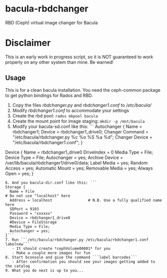 bacula-rbdchanger
=================

RBD (Ceph) virtual image changer for Bacula

Disclaimer
=================

This is an early work in progress script, so it is NOT guaranteed to work properly on any other system than mine. Be warned!


Usage
-----------------

This is for a clean bacula installation. You need the ceph-common package to get python bindings for Rados and RBD.

1. Copy the files *rbdchanger.py* and *rbdchanger1.conf* to */etc/bacula/*
2. Modify *rbdchanger1.conf* to accommodate your settings
3. Create the rbd pool: ```rados mkpool bacula```
4. Create the mount point for image staging: ```mkdir -p /mnt/bacula```
5. Modify your bacula-sd.conf like this: ```
Autochanger {
  Name = rbdchanger1;
  Device = rbdchanger1_drive0;
  Changer Command = "/etc/bacula/rbdchanger.py %c %o %S %a %d";
  Changer Device = "/etc/bacula/rbdchanger1.conf";
}

Device {
  Name = rbdchanger1_drive0
  DriveIndex = 0
  Media Type = File;
  Device Type = File;
  Autochanger = yes;
  Archive Device = /var/lib/bacula/rbdchanger1/drive0/data;
  Label Media = yes;
  Random Access = yes;
  Automatic Mount = yes;
  Removable Media = yes;
  Always Open = yes;
}
```
6. And you bacula-dir.conf like this: ```
Storage {
  Name = File
# Do not use "localhost" here    
  Address = localhost                # N.B. Use a fully qualified name here
  SDPort = 9103
  Password = "xxxxxx"
  Device = rbdchanger1_drive0
  #Device = FileStorage
  Media Type = File;
  Autochanger = yes;
}```
7. Run ```/etc/bacula/rbdchanger.py /etc/bacula/rbdchanger1.conf labelnew```
   - It should create *cephVolume00001* for you
   - Make a couple more images for fun
8. Start bconsole and give the command ```label barcodes```
   - After confirmation you should see your images getting added to the catalog
9. What you do next is up to you...